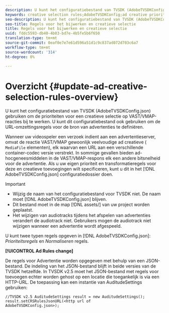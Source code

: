 ```yaml
---
description: U kunt het configuratiebestand van TVSDK (AdobeTVSDKConfig.json) gebruiken om de prioriteiten voor een creatieve selectie op VAST/VMAP-reacties bij te werken. U kunt dit configuratiebestand ook gebruiken om de URL-omzettingsregels voor de bron van advertenties te definiëren.
keywords: creative selection rules;AdobeTVSDKConfig;ad creative priorities;transformation rules
seo-description: U kunt het configuratiebestand van TVSDK (AdobeTVSDKConfig.json) gebruiken om de prioriteiten voor een creatieve selectie op VAST/VMAP-reacties bij te werken. U kunt dit configuratiebestand ook gebruiken om de URL-omzettingsregels voor de bron van advertenties te definiëren.
seo-title: Regels voor het bijwerken en creatieve selectie
title: Regels voor het bijwerken en creatieve selectie
uuid: fddc5593-db40-4b03-bd7e-4b5fe5b6f650
translation-type: tm+mt
source-git-commit: 0eaf0e7e7e61d596a51d1c9c837ad072d703c6a7
workflow-type: tm+mt
source-wordcount: '314'
ht-degree: 0%

---
```



# Overzicht {#update-ad-creative-selection-rules-overview}

U kunt het configuratiebestand van TVSDK (AdobeTVSDKConfig.json) gebruiken om de prioriteiten voor een creatieve selectie op VAST/VMAP-reacties bij te werken. U kunt dit configuratiebestand ook gebruiken om de URL-omzettingsregels voor de bron van advertenties te definiëren.

Wanneer uw videospeler een verzoek indient aan een advertentieserver, omvat de reactie VAST/VMAP gewoonlijk veelvoudige ad creatieve ( `MediaFile` elementen), elk waarvan een URL aan een verschillende container-codec versie verstrekt. In sommige gevallen bieden ad-hocgeneesmiddelen in de VAST/VMAP-respons elk een andere bitsnelheid voor de advertentie. Als u uw eigen prioriteit en transformatieregels voor deze en creatieve toevoegingen wilt specificeren, kunt u dit in het [!DNL AdobeTVSDKConfig.json] configuratiedossier doen.

>[!IMPORTANT]
>
>* Wijzig de naam van het configuratiebestand voor TVSDK niet. De naam moet [!DNL AdobeTVSDKConfig.json] blijven.
>* Dit bestand moet in de map [!DNL assets/] van uw project worden geplaatst.
>* Het wijzigen van audiotracks tijdens het afspelen van advertenties verandert de audiotrack niet. Gebruikers mogen de audiotrack niet wijzigen wanneer een advertentie wordt afgespeeld.

>



U kunt twee typen regels opgeven in [!DNL AdobeTVSDKConfig.json]: *Prioriteitsregels* en *Normaliseren* regels.

**[!UICONTROL Ad Rules change]**

<!--<a id="section_EDCE7C94156D4A47AA2FBAE9BE0390CE"></a>-->

De regels voor Advertentie worden opgegeven met behulp van een JSON-bestand. De indeling van het JSON-bestand blijft in beide versies van de TVSDK hetzelfde. In TVSDK v2.5 moet het JSON-bestand met regels voor toevoegen echter worden gehost op een locatie die toegankelijk is via een HTTP-URL. De toepassing kan een instantie van AuditudeSettings gebruiken:

```
//TVSDK v2.5 AuditudeSettings result = new AuditudeSettings(); 
result.setCRSRulesJsonURL(<http url of 
AdobeTVSDKConfig.json>);  
```


